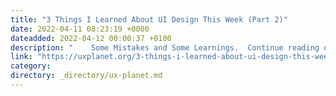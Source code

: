 ```yaml
---
title: "3 Things I Learned About UI Design This Week (Part 2)"
date: 2022-04-11 08:23:19 +0000
dateadded: 2022-04-12 00:00:37 +0100
description: "    Some Mistakes and Some Learnings.  Continue reading on UX Planet »  "
link: "https://uxplanet.org/3-things-i-learned-about-ui-design-this-week-part-2-7a8605de4a30?source=rss----819cc2aaeee0---4"
category:
directory: _directory/ux-planet.md
---
```


